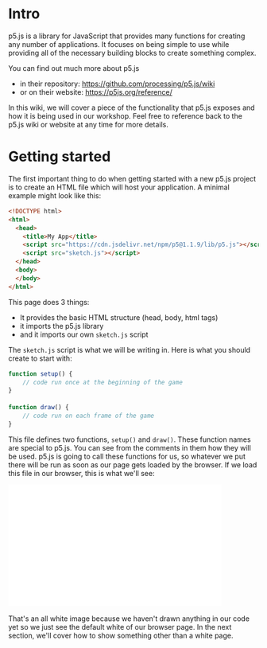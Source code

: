 # Intro

p5.js is a library for JavaScript that provides many functions for creating any
number of applications. It focuses on being simple to use while providing all of
the necessary building blocks to create something complex.

You can find out much more about p5.js
* in their repository: https://github.com/processing/p5.js/wiki
* or on their website: https://p5js.org/reference/

In this wiki, we will cover a piece of the functionality that p5.js exposes and
how it is being used in our workshop. Feel free to reference back to the p5.js
wiki or website at any time for more details.

# Getting started

The first important thing to do when getting started with a new p5.js project is
to create an HTML file which will host your application. A minimal example might
look like this:

```html
<!DOCTYPE html>
<html>
  <head>
    <title>My App</title>
    <script src="https://cdn.jsdelivr.net/npm/p5@1.1.9/lib/p5.js"></script>
    <script src="sketch.js"></script>
  </head>
  <body>
  </body>
</html>
```

This page does 3 things:
* It provides the basic HTML structure (head, body, html tags)
* it imports the p5.js library
* and it imports our own `sketch.js` script

The `sketch.js` script is what we will be writing in. Here is what you should
create to start with:

```JavaScript
function setup() {
    // code run once at the beginning of the game
}

function draw() {
    // code run on each frame of the game
}
```

This file defines two functions, `setup()` and `draw()`. These function names
are special to p5.js. You can see from the comments in them how they will be
used. p5.js is going to call these functions for us, so whatever we put there
will be run as soon as our page gets loaded by the browser. If we load this file
in our browser, this is what we'll see:

![All white image](images/start.png)

That's an all white image because we haven't drawn anything in our code yet so
we just see the default white of our browser page. In the next section, we'll
cover how to show something other than a white page.
